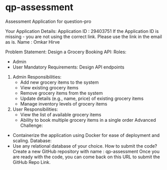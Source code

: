 # qp-assessment
Assessment Application for question-pro

Your Application Details:
Application ID : 29403751
 If the Application ID is missing - you are not using the correct link. Please use the link in the email as is. 
Name : Omkar Hirve
 
Problem Statement:
Design a Grocery Booking API:
Roles:
- Admin
- User
Mandatory Requirements:
Design API endpoints
1. Admin Responsibilities:
   - Add new grocery items to the system
   - View existing grocery items
   - Remove grocery items from the system
   - Update details (e.g., name, price) of existing grocery items
   - Manage inventory levels of grocery items
2. User Responsibilities:
   - View the list of available grocery items
   - Ability to book multiple grocery items in a single order
Advanced Challenge:
- Containerize the application using Docker for ease of deployment and scaling.
Database:
- Use any relational database of your choice.
How to submit the code?
Create a new GitHub repository with name : qp-assessment
Once you are ready with the code, you can come back on this URL to submit the GitHub Repo Link. 
